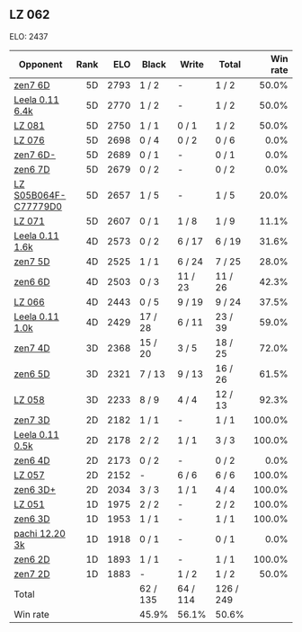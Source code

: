 ## LZ 062 ##

ELO: 2437

Opponent | Rank | ELO | Black | Write | Total | Win rate
---------|-----:|----:|-------|-------|-------|-------:
[zen7 6D](zen7%206D.md) | 5D | 2793 | 1 / 2 | - | 1 / 2 | 50.0%
[Leela 0.11 6.4k](Leela%200.11%206.4k.md) | 5D | 2770 | 1 / 2 | - | 1 / 2 | 50.0%
[LZ 081](LZ%20081.md) | 5D | 2750 | 1 / 1 | 0 / 1 | 1 / 2 | 50.0%
[LZ 076](LZ%20076.md) | 5D | 2698 | 0 / 4 | 0 / 2 | 0 / 6 | 0.0%
[zen7 6D-](zen7%206D-.md) | 5D | 2689 | 0 / 1 | - | 0 / 1 | 0.0%
[zen6 7D](zen6%207D.md) | 5D | 2679 | 0 / 2 | - | 0 / 2 | 0.0%
[LZ S05B064F-C77779D0](LZ%20S05B064F-C77779D0.md) | 5D | 2657 | 1 / 5 | - | 1 / 5 | 20.0%
[LZ 071](LZ%20071.md) | 5D | 2607 | 0 / 1 | 1 / 8 | 1 / 9 | 11.1%
[Leela 0.11 1.6k](Leela%200.11%201.6k.md) | 4D | 2573 | 0 / 2 | 6 / 17 | 6 / 19 | 31.6%
[zen7 5D](zen7%205D.md) | 4D | 2525 | 1 / 1 | 6 / 24 | 7 / 25 | 28.0%
[zen6 6D](zen6%206D.md) | 4D | 2503 | 0 / 3 | 11 / 23 | 11 / 26 | 42.3%
[LZ 066](LZ%20066.md) | 4D | 2443 | 0 / 5 | 9 / 19 | 9 / 24 | 37.5%
[Leela 0.11 1.0k](Leela%200.11%201.0k.md) | 4D | 2429 | 17 / 28 | 6 / 11 | 23 / 39 | 59.0%
[zen7 4D](zen7%204D.md) | 3D | 2368 | 15 / 20 | 3 / 5 | 18 / 25 | 72.0%
[zen6 5D](zen6%205D.md) | 3D | 2321 | 7 / 13 | 9 / 13 | 16 / 26 | 61.5%
[LZ 058](LZ%20058.md) | 3D | 2233 | 8 / 9 | 4 / 4 | 12 / 13 | 92.3%
[zen7 3D](zen7%203D.md) | 2D | 2182 | 1 / 1 | - | 1 / 1 | 100.0%
[Leela 0.11 0.5k](Leela%200.11%200.5k.md) | 2D | 2178 | 2 / 2 | 1 / 1 | 3 / 3 | 100.0%
[zen6 4D](zen6%204D.md) | 2D | 2173 | 0 / 2 | - | 0 / 2 | 0.0%
[LZ 057](LZ%20057.md) | 2D | 2152 | - | 6 / 6 | 6 / 6 | 100.0%
[zen6 3D+](zen6%203D+.md) | 2D | 2034 | 3 / 3 | 1 / 1 | 4 / 4 | 100.0%
[LZ 051](LZ%20051.md) | 1D | 1975 | 2 / 2 | - | 2 / 2 | 100.0%
[zen6 3D](zen6%203D.md) | 1D | 1953 | 1 / 1 | - | 1 / 1 | 100.0%
[pachi 12.20 3k](pachi%2012.20%203k.md) | 1D | 1918 | 0 / 1 | - | 0 / 1 | 0.0%
[zen6 2D](zen6%202D.md) | 1D | 1893 | 1 / 1 | - | 1 / 1 | 100.0%
[zen7 2D](zen7%202D.md) | 1D | 1883 | - | 1 / 2 | 1 / 2 | 50.0%
Total | | | 62 / 135 | 64 / 114 | 126 / 249 | 
Win rate| | | 45.9% | 56.1% | 50.6% | 
